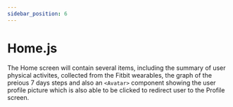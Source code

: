 ```yaml
---
sidebar_position: 6
---
```


# Home.js

The Home screen will contain several items, including the summary of user physical activites, collected from the Fitbit wearables, the graph of the preious 7 days steps and also an `<Avatar>` component showing the user profile picture which is also able to be clicked to redirect user to the Profile screen.